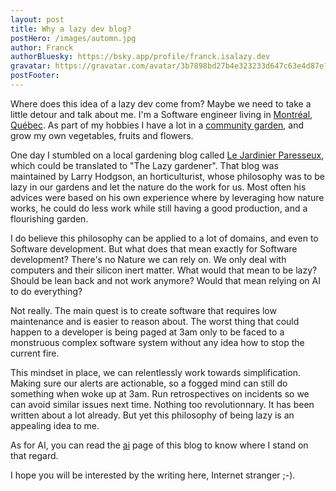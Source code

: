 ```yaml
---
layout: post
title: Why a lazy dev blog?
postHero: /images/automn.jpg
author: Franck
authorBluesky: https://bsky.app/profile/franck.isalazy.dev
gravatar: https://gravatar.com/avatar/3b7898bd27b4e323233d647c63e4d87e?size=150
postFooter: 
---
```


Where does this idea of a lazy dev come from? Maybe we need to take a little detour and talk about me.
I'm a Software engineer living in [Montréal, Québec](https://www.openstreetmap.org/relation/1634158). As part of my hobbies I have a lot in a [community garden](https://jardinsvm.ca/), and grow my own vegetables, fruits and flowers.

One day I stumbled on a local gardening blog called [Le Jardinier Paresseux](https://jardinierparesseux.com/), which could be translated to "The Lazy gardener". That blog was maintained by Larry Hodgson, an horticulturist, whose philosophy was to be lazy in our gardens and let the nature do the work for us. Most often his advices were based on his own experience where by leveraging how nature works, he could do less work while still having a good production, and a flourishing garden.

I do believe this philosophy can be applied to a lot of domains, and even to Software development. But what does that mean exactly for Software development? There's no Nature we can rely on. We only deal with computers and their silicon inert matter. What would that mean to be lazy? Should be lean back and not work anymore? Would that mean relying on AI to do everything?

Not really. The main quest is to create software that requires low maintenance and is easier to reason about. The worst thing that could happen to a developer is being paged at 3am only to be faced to a monstruous complex software system without any idea how to stop the current fire. 

This mindset in place, we can relentlessly work towards simplification. Making sure our alerts are actionable, so a fogged mind can still do something when woke up at 3am. Run retrospectives on incidents so we can avoid similar issues next time. Nothing too revolutionnary. It has been written about a lot already. But yet this philosophy of being lazy is an appealing idea to me.

As for AI, you can read the [ai](/ai) page of this blog to know where I stand on that regard.

I hope you will be interested by the writing here, Internet stranger ;-).



